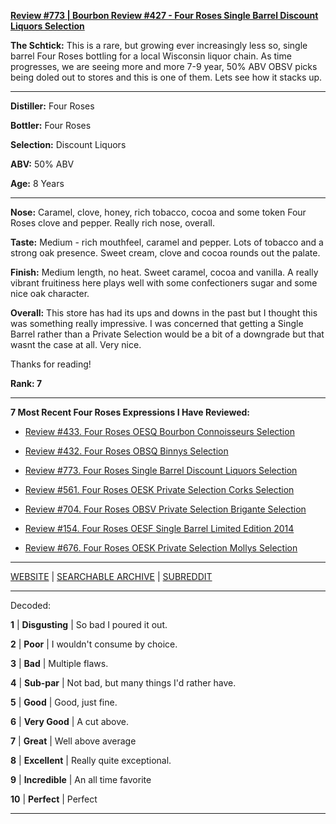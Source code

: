 
[**Review #773 | Bourbon Review #427 - Four Roses Single Barrel Discount Liquors Selection**]( https://t8ke.review/review-773-four-roses-single-barrel-obsv-discount-liquors-selection/)

**The Schtick:** This is a rare, but growing ever increasingly less so, single barrel Four Roses bottling for a local Wisconsin liquor chain. As time progresses, we are seeing more and more 7-9 year, 50% ABV OBSV picks being doled out to stores and this is one of them. Lets see how it stacks up. 

-----

**Distiller:** Four Roses 

**Bottler:** Four Roses

**Selection:** Discount Liquors

**ABV:**  50% ABV

**Age:** 8 Years 

-----

**Nose:**  Caramel, clove, honey, rich tobacco, cocoa and some token Four Roses clove and pepper. Really rich nose, overall. 

**Taste:** Medium - rich mouthfeel, caramel and pepper. Lots of tobacco and a strong oak presence. Sweet cream, clove and cocoa rounds out the palate. 

**Finish:** Medium length, no heat. Sweet caramel, cocoa and vanilla. A really vibrant fruitiness here plays well with some confectioners sugar and some nice oak character.

**Overall:** This store has had its ups and downs in the past but I thought this was something really impressive. I was concerned that getting a Single Barrel rather than a Private Selection would be a bit of a downgrade but that wasnt the case at all. Very nice. 

Thanks for reading!

**Rank: 7**

----- 

**7 Most Recent Four Roses  Expressions I Have Reviewed:** 

- [Review #433. Four Roses OESQ Bourbon Connoisseurs Selection]( https://t8ke.review/review-433-four-roses-oesq-bourbon-connoisseurs/) 

- [Review #432. Four Roses OBSQ Binnys Selection]( https://t8ke.review/review-432-four-roses-obsq-binnys/) 

- [Review #773. Four Roses Single Barrel Discount Liquors Selection]( https://t8ke.review/review-773-four-roses-single-barrel-obsv-discount-liquors-selection/) 

- [Review #561. Four Roses OESK Private Selection Corks Selection]( https://t8ke.review/review-561-four-roses-private-selection-oesk-corks-selection/) 

- [Review #704. Four Roses OBSV Private Selection Brigante Selection]( https://t8ke.review/review-704-four-roses-private-selection-obsv-brigante-selection/) 

- [Review #154. Four Roses OESF Single Barrel Limited Edition 2014 ]( https://t8ke.review/review-154-four-roses-single-barrel-limited-edition-2014-oesf/) 

- [Review #676. Four Roses OESK Private Selection Mollys Selection]( https://t8ke.review/review-676-four-roses-private-selection-oesk-mollys-selection/) 

-----

[WEBSITE](https://t8ke.review) | [SEARCHABLE ARCHIVE](https://t8ke.review/review-archive/) | [SUBREDDIT](https://reddit.com/r/t8kereviews)

-----

Decoded:

**1** | **Disgusting** | So bad I poured it out.

**2** | **Poor** | I wouldn't consume by choice.

**3** | **Bad** | Multiple flaws.

**4** | **Sub-par** | Not bad, but many things I'd rather have.

**5** | **Good** | Good, just fine.

**6** | **Very Good** | A cut above.

**7** | **Great** | Well above average

**8** | **Excellent** | Really quite exceptional.

**9** | **Incredible** | An all time favorite

**10** | **Perfect** | Perfect

----

